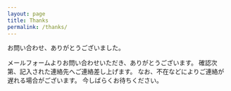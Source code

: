 ```yaml
---
layout: page
title: Thanks
permalink: /thanks/
---
```


お問い合わせ、ありがとうございました。

メールフォームよりお問い合わせいただき、ありがとうございます。
確認次第、記入された連絡先へご連絡差し上げます。
なお、不在などによりご連絡が遅れる場合がございます。
今しばらくお待ちください。

